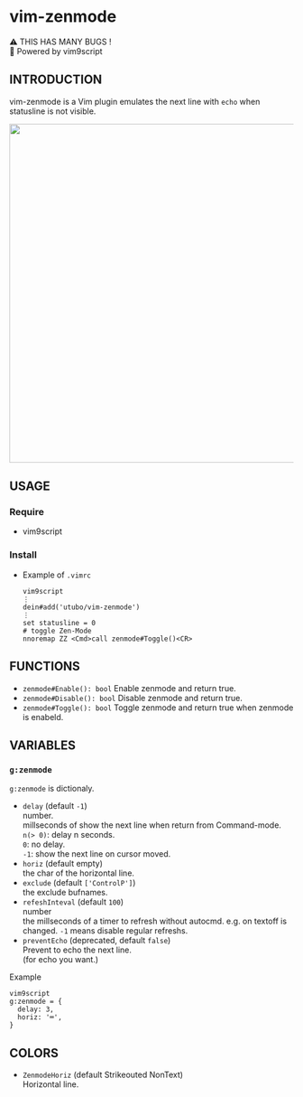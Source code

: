 # vim-zenmode

⚠ THIS HAS MANY BUGS !  
📜 Powered by vim9script

## INTRODUCTION
vim-zenmode is a Vim plugin emulates the next line with `echo` when statusline is not visible.

<img width="600" src="https://user-images.githubusercontent.com/6848636/190131844-dd95d5d4-0f18-44c1-a50b-35bddec8e1c6.png">

## USAGE
### Require
- vim9script

### Install
- Example of `.vimrc`
  ```vim
  vim9script
  ⋮
  dein#add('utubo/vim-zenmode')
  ⋮
  set statusline = 0
  # toggle Zen-Mode
  nnoremap ZZ <Cmd>call zenmode#Toggle()<CR>
  ```

## FUNCTIONS
- `zenmode#Enable(): bool`
  Enable zenmode and return true.
- `zenmode#Disable(): bool`
  Disable zenmode and return true.
- `zenmode#Toggle(): bool`
  Toggle zenmode and return true when zenmode is enabeld.

## VARIABLES

### `g:zenmode`
`g:zenmode` is dictionaly.  

- `delay`  (default `-1`)  
  number.  
  millseconds of show the next line when return from Command-mode.  
  `n(> 0)`: delay n seconds.  
  `0`: no delay.  
  `-1`: show the next line on cursor moved.  
- `horiz`  (default empty)  
  the char of the horizontal line.  
- `exclude`  (default `['ControlP']`)  
  the exclude bufnames.
- `refeshInteval`  (default `100`)  
  number  
  the millseconds of a timer to refresh without
  autocmd. e.g. on textoff is changed.
  `-1` means disable regular refreshs.
- `preventEcho`  (deprecated, default `false`)  
  Prevent to echo the next line.  
  (for echo you want.)

Example
```vim
vim9script
g:zenmode = {
  delay: 3,
  horiz: '═',
}
```

## COLORS
- `ZenmodeHoriz`  (default Strikeouted NonText)  
  Horizontal line.

